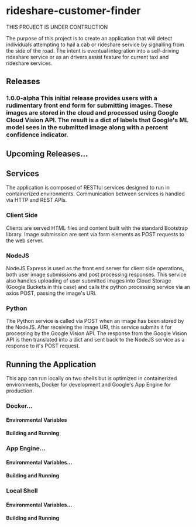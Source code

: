 # rideshare-customer-finder

THIS PROJECT IS UNDER CONTRUCTION

The purpose of this project is to create an application that will detect individuals attempting to hail a cab or rideshare service by signalling from the side of the road. The intent is eventual integration into a self-driving rideshare service or as an drivers assist feature for current taxi and rideshare services.

## Releases
### 1.0.0-alpha This initial release provides users with a rudimentary front end form for submitting images. These images are stored in the cloud and processed using Google Cloud Vision API. The result is a dict of labels that Google's ML model sees in the submitted image along with a percent confidence indicator.

## Upcoming Releases...

## Services
The application is composed of RESTful services designed to run in containerized environments. Communication between services is handled via HTTP and REST APIs.

### Client Side
Clients are served HTML files and content built with the standard Bootstrap library. Image submission are sent via form elements as POST requests to the web server.

### NodeJS
NodeJS Express is used as the front end server for client side operations, both user image submissions and post processing responses. This service also handles uploading of user submitted images into Cloud Storage (Google Buckets in this case) and calls the python processing service via an axios POST, passing the image's URI.


### Python
The Python service is called via POST when an image has been stored by the NodeJS. After receiving the image URI, this service submits it for processing by the Google Vision API. The response from the Google Vision API is then translated into a dict and sent back to the NodeJS service as a response to it's POST request.

## Running the Application
This app can run locally on two shells but is optimized in containerized environments, Docker for development and Google's App Engine for production.

### Docker...
#### Environmental Variables
#### Building and Running

### App Engine...
#### Environmental Variables...
#### Building and Running

### Local Shell
#### Environmental Variables...
#### Building and Running

